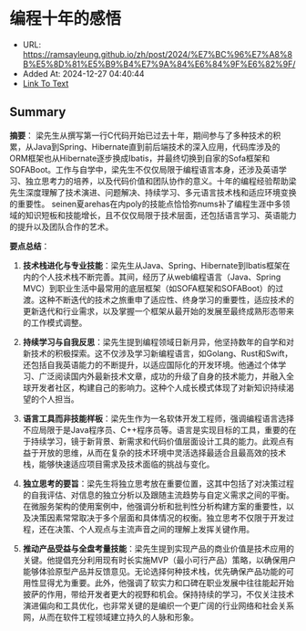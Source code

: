 # 编程十年的感悟
- URL: https://ramsayleung.github.io/zh/post/2024/%E7%BC%96%E7%A8%8B%E5%8D%81%E5%B9%B4%E7%9A%84%E6%84%9F%E6%82%9F/
- Added At: 2024-12-27 04:40:44
- [Link To Text](2024-12-27-编程十年的感悟_raw.md)

## Summary
**摘要**：
梁先生从撰写第一行C代码开始已过去十年，期间参与了多种技术的积累，从Java到Spring、Hibernate直到前后端技术的深入应用，代码库涉及的ORM框架也从Hibernate逐步换成Ibatis，并最终切换到自家的Sofa框架和SOFABoot。工作与自学中，梁先生不仅仅局限于编程语言本身，还涉及英语学习、独立思考力的培养，以及代码价值和团队协作的意义。十年的编程经验帮助梁先生深度理解了技术演进、问题解决、持续学习、多元语言技术栈和适应环境变换的重要性。 seinen夏arehas在内poly的技能点恰恰弥nums补了编程生涯中多领域的知识短板和技能增长，且不仅仅局限于技术层面，还包括语言学习、英语能力的提升以及团队合作的艺术。

**要点总结**：

1. **技术栈进化与专业技能**：梁先生从Java、Spring、Hibernate到Ibatis框架在内的个人技术栈不断完善。其间，经历了从web编程语言（Java、Spring MVC）到职业生活中最常用的底层框架（如SOFA框架和SOFABoot）的过渡。这种不断迭代的技术之旅重申了适应性、终身学习的重要性，适应技术的更新迭代和行业需求，以及掌握一个框架从最开始的发展至最终成熟形态带来的工作模式调整。

2. **持续学习与自我反思**：梁先生提到编程领域日新月异，他坚持数年的自学和对新技术的积极探索。这不仅涉及学习新编程语言，如Golang、Rust和Swift，还包括自我英语能力的不断提升，以适应国际化的开发环境。他通过个体学习、广泛阅读国内外最新技术文章，成功的升级了自身的技术能力，并融入全球开发者社区，构建自己的影响力。这种个人成长模式体现了对新知识持续渴望的个人担当。

3. **语言工具而非技能样板**：梁先生作为一名软体开发工程师，强调编程语言选择不应局限于是Java程序员、C++程序员等。语言是实现目标的工具，重要的在于持续学习，镜于新背景、新需求和代码价值层面设计工具的能力。此观点有益于开放的思维，从而在复杂的技术环境中灵活选择最适合且最高效的技术栈，能够快速适应项目需求及技术面临的挑战与变化。

4. **独立思考的要旨**：梁先生将独立思考放在重要位置，这其中包括了对决策过程的自我评估、对信息的独立分析以及跟随主流趋势与自定义需求之间的平衡。在微服务架构的使用案例中，他强调分析和批判性分析构建方案的重要性，以及决策因素常常取决于多个层面和具体情况的权衡。独立思考不仅限于开发过程，还在决策、个人观点与主流声音之间的理解上发挥关键作用。

5. **推动产品受益与全盘考量技能**：梁先生提到实现产品的商业价值是技术应用的关键。他提倡充分利用现有时长实施MVP（最小可行产品）策略，以确保用户能够体验原型产品并反馈意见。无论选择何种技术栈，优先确保产品功能的可用性显得尤为重要。此外，他强调了软实力和口碑在职业发展中往往能起开始披萨的作用，带给开发者更大的视野和机会。保持持续的学习，不仅关注技术演进偏向和工具优化，也非常关键的是编织一个更广阔的行业网络和社会关系网，从而在软件工程领域建立持久的人脉和形象。
